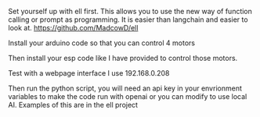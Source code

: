 Set yourself up with ell first. This allows you to use the new way of function calling or prompt as programming. It is easier than langchain and easier to look at.
https://github.com/MadcowD/ell

Install your arduino code so that you can control 4 motors

Then install your esp code like I have provided to control those motors. 

Test with a webpage interface I use 192.168.0.208

Then run the python script, you will need an api key in your envrionment variables to make the code run with openai or you can modify to use local AI.
Examples of this are in the ell project
